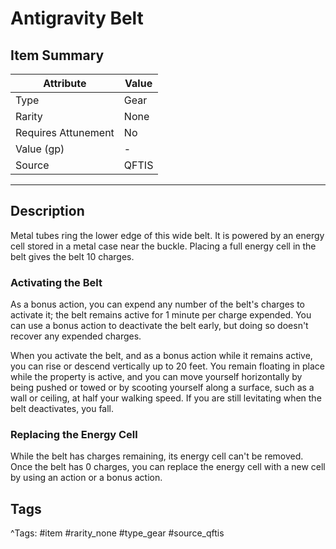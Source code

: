 # Antigravity Belt

## Item Summary

| Attribute            | Value                        |
|----------------------|------------------------------|
| Type                 | Gear |
| Rarity               | None             |
| Requires Attunement  | No                |
| Value (gp)           | -    |
| Source               | QFTIS |

---

## Description

Metal tubes ring the lower edge of this wide belt. It is powered by an energy cell stored in a metal case near the buckle. Placing a full energy cell in the belt gives the belt 10 charges.

### Activating the Belt

As a bonus action, you can expend any number of the belt's charges to activate it; the belt remains active for 1 minute per charge expended. You can use a bonus action to deactivate the belt early, but doing so doesn't recover any expended charges.

When you activate the belt, and as a bonus action while it remains active, you can rise or descend vertically up to 20 feet. You remain floating in place while the property is active, and you can move yourself horizontally by being pushed or towed or by scooting yourself along a surface, such as a wall or ceiling, at half your walking speed. If you are still levitating when the belt deactivates, you fall.

### Replacing the Energy Cell

While the belt has charges remaining, its energy cell can't be removed. Once the belt has 0 charges, you can replace the energy cell with a new cell by using an action or a bonus action.

## Tags

^Tags: #item #rarity_none #type_gear #source_qftis